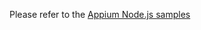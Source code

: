 Please refer to the [Appium Node.js samples](https://github.com/appium/appium/tree/master/sample-code/examples/node)
